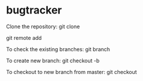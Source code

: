 # bugtracker


Clone the repository:
git clone <repo URL>

git remote add <repo URL>

To check the existing branches:
git branch

To create new branch:
git checkout -b <name of branch>

To checkout to new branch from master:
git checkout <name of branch>
